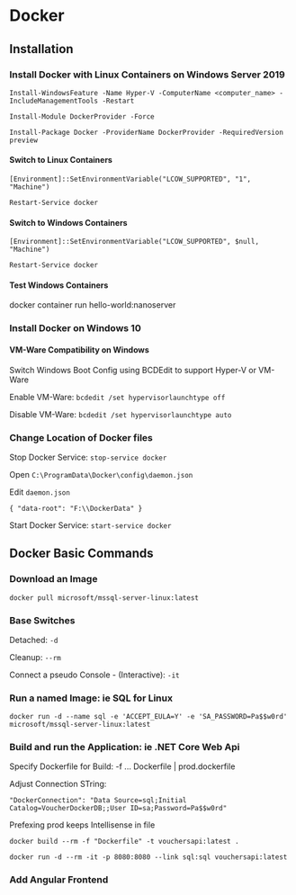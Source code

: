 # Docker

## Installation

### Install Docker with Linux Containers on Windows Server 2019

```auto
Install-WindowsFeature -Name Hyper-V -ComputerName <computer_name> -IncludeManagementTools -Restart

Install-Module DockerProvider -Force

Install-Package Docker -ProviderName DockerProvider -RequiredVersion preview
```

#### Switch to Linux Containers

```auto
[Environment]::SetEnvironmentVariable("LCOW_SUPPORTED", "1", "Machine")

Restart-Service docker
```

#### Switch to Windows Containers

```auto
[Environment]::SetEnvironmentVariable("LCOW_SUPPORTED", $null, "Machine")

Restart-Service docker
```

#### Test Windows Containers

docker container run hello-world:nanoserver

### Install Docker on Windows 10

#### VM-Ware Compatibility on Windows

Switch Windows Boot Config using BCDEdit to support Hyper-V or VM-Ware

Enable VM-Ware: `bcdedit /set hypervisorlaunchtype off`

Disable VM-Ware: `bcdedit /set hypervisorlaunchtype auto`

### Change Location of Docker files

Stop Docker Service: `stop-service docker`

Open `C:\ProgramData\Docker\config\daemon.json`

Edit `daemon.json`

`{ "data-root": "F:\\DockerData" }`

Start Docker Service: `start-service docker`

## Docker Basic Commands

### Download an Image

`docker pull microsoft/mssql-server-linux:latest`

### Base Switches

Detached: `-d`

Cleanup: `--rm`

Connect a pseudo Console - (Interactive): `-it`

### Run a named Image: ie SQL for Linux

`docker run -d --name sql -e 'ACCEPT_EULA=Y' -e 'SA_PASSWORD=Pa$$w0rd' microsoft/mssql-server-linux:latest`

### Build and run the Application: ie .NET Core Web Api

Specify Dockerfile for Build: -f ... Dockerfile | prod.dockerfile

Adjust Connection STring:

`"DockerConnection": "Data Source=sql;Initial Catalog=VoucherDockerDB;;User ID=sa;Password=Pa$$w0rd"`

Prefexing prod keeps Intellisense in file

`docker build --rm -f "Dockerfile" -t vouchersapi:latest .`

`docker run -d --rm -it -p 8080:8080 --link sql:sql vouchersapi:latest`

### Add Angular Frontend
